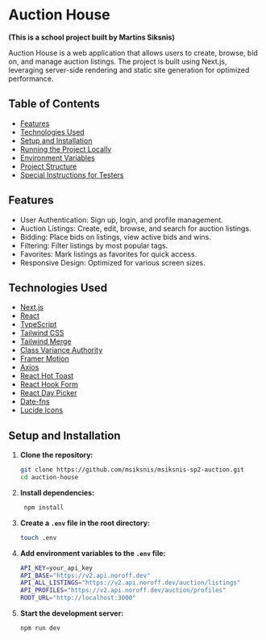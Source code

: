 # Auction House

**(This is a school project built by Martins Siksnis)**

Auction House is a web application that allows users to create, browse, bid on, and manage auction listings. The project is built using Next.js, leveraging server-side rendering and static site generation for optimized performance.

## Table of Contents

- [Features](#features)
- [Technologies Used](#technologies-used)
- [Setup and Installation](#setup-and-installation)
- [Running the Project Locally](#running-the-project-locally)
- [Environment Variables](#environment-variables)
- [Project Structure](#project-structure)
- [Special Instructions for Testers](#special-instructions-for-testers)

## Features

- User Authentication: Sign up, login, and profile management.
- Auction Listings: Create, edit, browse, and search for auction listings.
- Bidding: Place bids on listings, view active bids and wins.
- Filtering: Filter listings by most popular tags.
- Favorites: Mark listings as favorites for quick access.
- Responsive Design: Optimized for various screen sizes.

## Technologies Used

- [Next.js](https://nextjs.org/)
- [React](https://reactjs.org/)
- [TypeScript](https://www.typescriptlang.org/)
- [Tailwind CSS](https://tailwindcss.com/)
- [Tailwind Merge](https://www.npmjs.com/package/tailwind-merge)
- [Class Variance Authority](https://cva.style/docs)
- [Framer Motion](https://www.framer.com/motion/)
- [Axios](https://axios-http.com/)
- [React Hot Toast](https://react-hot-toast.com/)
- [React Hook Form](https://react-hook-form.com/)
- [React Day Picker](https://react-day-picker.js.org/)
- [Date-fns](https://date-fns.org/)
- [Lucide Icons](https://lucide.dev/)

## Setup and Installation

1. **Clone the repository:**

   ```bash
   git clone https://github.com/msiksnis/msiksnis-sp2-auction.git
   cd auction-house

   ```

2. **Install dependencies:**

   ```bash
    npm install

   ```

3. **Create a `.env` file in the root directory:**

   ```bash
   touch .env

   ```

4. **Add environment variables to the `.env` file:**

   ```bash
   API_KEY=your_api_key
   API_BASE="https://v2.api.noroff.dev"
   API_ALL_LISTINGS="https://v2.api.noroff.dev/auction/listings"
   API_PROFILES="https://v2.api.noroff.dev/auction/profiles"
   ROOT_URL="http://localhost:3000"

   ```

5. **Start the development server:**
   ```bash
   npm run dev
   ```
